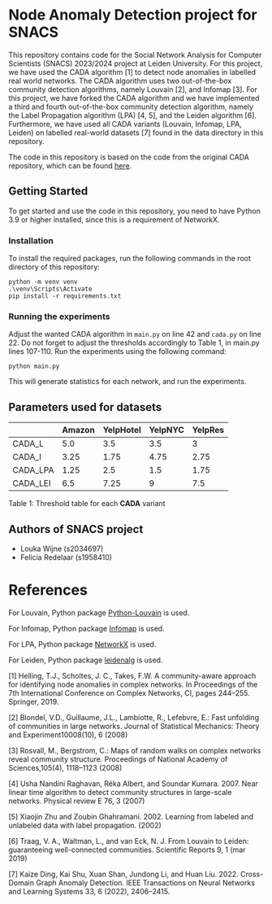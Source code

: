 # Node Anomaly Detection project for SNACS
This repository contains code for the Social Network Analysis for Computer Scientists (SNACS) 2023/2024 project at Leiden University. 
For this project, we have used the CADA algorithm [1] to detect node anomalies in labelled real world networks. The CADA algorithm uses two out-of-the-box community detection algorithms, namely Louvain [2], and Infomap [3].
For this project, we have forked the CADA algorithm and we have implemented a third and fourth out-of-the-box community detection algorithm, namely the Label Propagation algorithm (LPA) [4, 5], and the Leiden algorithm [6].
Furthermore, we have used all CADA variants (Louvain, Infomap, LPA, Leiden) on labelled real-world datasets [7] found in the data directory in this repository. 


The code in this repository is based on the code from the original CADA repository, which can be found [here](https://github.com/thomashelling/cada).


## Getting Started
To get started and use the code in this repository, you need to have Python 3.9 or higher installed, since this is a requirement of NetworkX. 

### Installation
To install the required packages, run the following commands in the root directory of this repository:

```
python -m venv venv
.\venv\Scripts\Activate
pip install -r requirements.txt
```

### Running the experiments
Adjust the wanted CADA algorithm in `main.py` on line 42 and `cada.py` on line 22. Do not forget to adjust the thresholds accordingly to Table 1, in main.py lines 107-110. Run the experiments using the following command:

```
python main.py
```
This will generate statistics for each network, and run the experiments. 


## Parameters used for datasets
|        | Amazon | YelpHotel | YelpNYC | YelpRes |
|--------|--------|-----------|---------|---------|
| CADA_L | 5.0    | 3.5       | 3.5     | 3       |
| CADA_I | 3.25   | 1.75      | 4.75    | 2.75    |
| CADA_LPA | 1.25  | 2.5       | 1.5     | 1.75    |
| CADA_LEI | 6.5   | 7.25      | 9       | 7.5     |

Table 1: Threshold table for each **CADA** variant

## Authors of SNACS project
- Louka Wijne (s2034697)
- Felicia Redelaar (s1958410)


# References
For Louvain, Python package <a href="https://github.com/taynaud/python-louvain">Python-Louvain</a> is used. 

For Infomap, Python package <a href="https://pypi.org/project/infomap/">Infomap</a> is used.

For LPA, Python package <a href="https://networkx.org/documentation/stable/reference/algorithms/generated/networkx.algorithms.community.label_propagation.label_propagation_communities.html">NetworkX</a> is used.

For Leiden, Python package <a href="https://pypi.org/project/leidenalg/">leidenalg</a> is used.

[1] Helling, T.J., Scholtes, J. C., Takes, F.W. A community-aware approach for identifying node anomalies in complex networks. In Proceedings of the 7th International Conference on Complex Networks, CI, pages 244–255. Springer, 2019.

[2] Blondel, V.D., Guillaume, J.L., Lambiotte, R., Lefebvre, E.: Fast unfolding of communities in large networks. Journal of Statistical Mechanics: Theory and Experiment10008(10), 6 (2008)

[3] Rosvall, M., Bergstrom, C.: Maps of random walks on complex networks reveal community structure. Proceedings of National Academy of Sciences,105(4), 1118–1123 (2008)

[4] Usha Nandini Raghavan, Réka Albert, and Soundar Kumara. 2007. Near linear time algorithm to detect community structures in large-scale networks. Physical review E 76, 3 (2007)

[5] Xiaojin Zhu and Zoubin Ghahramani. 2002. Learning from labeled and unlabeled data with label propagation. (2002)

[6]  Traag, V. A., Waltman, L., and van Eck, N. J. From Louvain to Leiden: guaranteeing well-connected communities. Scientific Reports 9, 1 (mar 2019)

[7] Kaize Ding, Kai Shu, Xuan Shan, Jundong Li, and Huan Liu. 2022. Cross-Domain Graph Anomaly Detection. IEEE Transactions on Neural Networks and Learning Systems 33, 6 (2022), 2406–2415.
